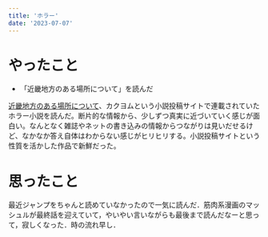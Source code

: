 ```yaml
---
title: 'ホラー'
date: '2023-07-07'
---
```


# やったこと

- 「近畿地方のある場所について」を読んだ

[近畿地方のある場所について](https://kakuyomu.jp/works/16817330652495155185)、カクヨムという小説投稿サイトで連載されていたホラー小説を読んだ。断片的な情報から、少しずつ真実に近づいていく感じが面白い。なんとなく雑誌やネットの書き込みの情報からつながりは見いだせるけど、なかなか答え自体はわからない感じがヒリヒリする。小説投稿サイトという性質を活かした作品で新鮮だった。


# 思ったこと


最近ジャンプをちゃんと読めていなかったので一気に読んだ．筋肉系漫画のマッシュルが最終話を迎えていて，やいやい言いながらも最後まで読んだなーと思って，寂しくなった．時の流れ早し．

